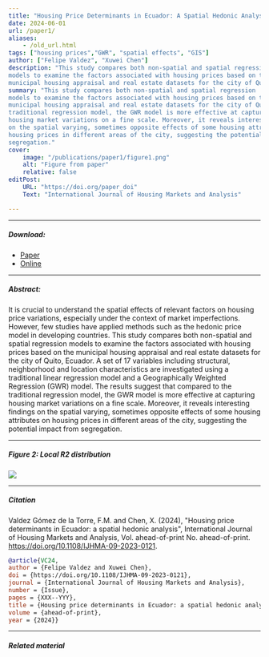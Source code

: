 ```yaml
---
title: "Housing Price Determinants in Ecuador: A Spatial Hedonic Analysis" 
date: 2024-06-01
url: /paper1/
aliases: 
    - /old_url.html
tags: ["housing prices","GWR", "spatial effects", "GIS"]
author: ["Felipe Valdez", "Xuwei Chen"]
description: "This study compares both non-spatial and spatial regression
models to examine the factors associated with housing prices based on the
municipal housing appraisal and real estate datasets for the city of Quito, Ecuador." 
summary: "This study compares both non-spatial and spatial regression
models to examine the factors associated with housing prices based on the
municipal housing appraisal and real estate datasets for the city of Quito, Ecuador. The results suggest that compared to the
traditional regression model, the GWR model is more effective at capturing
housing market variations on a fine scale. Moreover, it reveals interesting findings
on the spatial varying, sometimes opposite effects of some housing attributes on
housing prices in different areas of the city, suggesting the potential impact from
segregation."
cover:
    image: "/publications/paper1/figure1.png"
    alt: "Figure from paper"
    relative: false
editPost:
    URL: "https://doi.org/paper_doi"
    Text: "International Journal of Housing Markets and Analysis"

---
```


---

##### Download:

- [Paper](/publications/paper1/housing_prices.pdf)
- [Online](https://www.emerald.com/insight/content/doi/10.1108/IJHMA-09-2023-0121/full/html?skipTracking=true)
<!--- [Code and data](https://github.com/paper_repo)-->

---

##### Abstract:

It is crucial to understand the spatial effects of relevant factors on housing price variations, especially under the context of market imperfections. However, few studies have applied methods such as the hedonic price model in developing countries. This study compares both non-spatial and spatial regression models to examine the factors associated with housing prices based on the municipal housing appraisal and real estate datasets for the city of Quito, Ecuador. A set of 17 variables including structural, neighborhood and location characteristics are investigated using a traditional linear regression model and a Geographically Weighted Regression (GWR) model. The results suggest that compared to the traditional regression model, the GWR model is more effective at capturing housing market variations on a fine scale. Moreover, it reveals interesting findings on the spatial varying, sometimes opposite effects of some housing attributes on housing prices in different areas of the city, suggesting the potential impact from
segregation.

---

##### Figure 2:  Local R2 distribution

![](/publications/paper1/figure2.png)

---

##### Citation

Valdez Gómez de la Torre, F.M. and Chen, X. (2024), "Housing price determinants in Ecuador: a spatial hedonic analysis", International Journal of Housing Markets and Analysis, Vol. ahead-of-print No. ahead-of-print. https://doi.org/10.1108/IJHMA-09-2023-0121.

```BibTeX
@article{VC24,
author = {Felipe Valdez and Xuwei Chen},
doi = {https://doi.org/10.1108/IJHMA-09-2023-0121},
journal = {International Journal of Housing Markets and Analysis},
number = {Issue},
pages = {XXX--YYY},
title = {Housing price determinants in Ecuador: a spatial hedonic analysis},
volume = {ahead-of-print},
year = {2024}}
```

---

##### Related material

<!--+ [Presentation slides](/presentation.pdf)-->